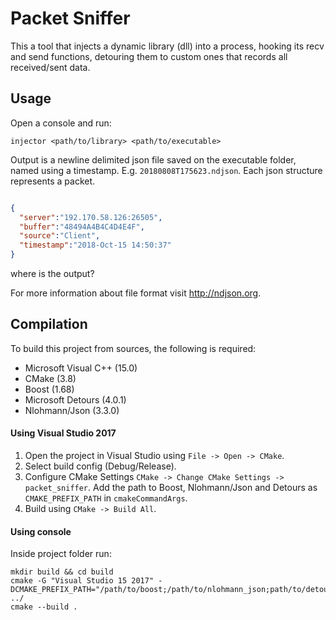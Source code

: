 ﻿# Packet Sniffer
This a tool that injects a dynamic library (dll) into a process, hooking its recv and send functions, detouring them to custom ones that records all received/sent data.

## Usage
Open a console and run:​

    injector <path/to/library> <path/to/executable>

Output is a newline delimited json file saved on the executable folder, named using a timestamp. E.g. `20180808T175623.ndjson`.
Each json structure represents a packet.
```json

{
  "server":"192.170.58.126:26505",
  "buffer":"48494A4B4C4D4E4F",
  "source":"Client",
  "timestamp":"2018-Oct-15 14:50:37"
}

```

where is the output?

For more information about file format visit http://ndjson.org.

## Compilation
To build this project from sources, the following is required:
- Microsoft Visual C++ (15.0)
- CMake (3.8)
- Boost (1.68)
- Microsoft Detours (4.0.1)
- Nlohmann/Json (3.3.0)

#### Using Visual Studio 2017
1. Open the project in Visual Studio using `File -> Open -> CMake`.
2. Select build config (Debug/Release).
3. Configure CMake Settings `CMake -> Change CMake Settings -> packet_sniffer`. Add the path to Boost, Nlohmann/Json and Detours as `CMAKE_PREFIX_PATH` in `cmakeCommandArgs`.
4. Build using `CMake -> Build All`.

#### Using console
Inside project folder run:

    mkdir build && cd build
    cmake -G "Visual Studio 15 2017" -DCMAKE_PREFIX_PATH="/path/to/boost;/path/to/nlohmann_json;path/to/detours" ../
    cmake --build .
